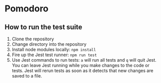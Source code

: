 # Pomodoro

## How to run the test suite
1. Clone the repository
2. Change directory into the repository
3. Install node modules locally: ```npm install```
4. Fire up the Jest test runner: ```npm run test```
5. Use Jest commands to run tests: ```a``` will run all tests and ```q``` will quit Jest. 
You can leave Jest running while you make changes to the code or tests. Jest will rerun tests as soon as it detects that new changes are saved to a file.
